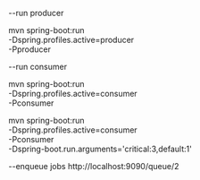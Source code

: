 --run producer


mvn spring-boot:run \
-Dspring.profiles.active=producer \
-Pproducer


--run consumer

mvn spring-boot:run \
-Dspring.profiles.active=consumer \
-Pconsumer

mvn spring-boot:run \
-Dspring.profiles.active=consumer \
-Pconsumer \
-Dspring-boot.run.arguments='critical:3,default:1'

--enqueue jobs
http://localhost:9090/queue/2

